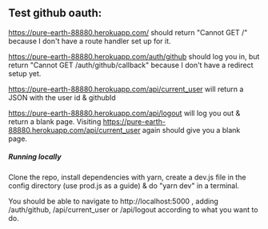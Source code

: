 ## Test github oauth:

https://pure-earth-88880.herokuapp.com/ should return "Cannot GET /" because I don't have a route handler set up for it.

https://pure-earth-88880.herokuapp.com/auth/github should log you in, but return "Cannot GET /auth/github/callback" because I don't have a redirect setup yet.

https://pure-earth-88880.herokuapp.com/api/current_user will return a JSON with the user id & githubId

https://pure-earth-88880.herokuapp.com/api/logout will log you out & return a blank page. Visiting https://pure-earth-88880.herokuapp.com/api/current_user again should give you a blank page.

##### Running locally

Clone the repo,
install dependencies with yarn,
create a dev.js file in the config directory (use prod.js as a guide)
& do "yarn dev" in a terminal.

You should be able to navigate to http://localhost:5000 , adding /auth/github, /api/current_user or /api/logout according to what you want to do.
